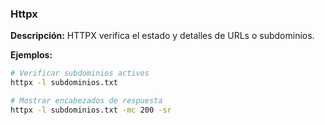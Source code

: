 ### Httpx 
**Descripción:** HTTPX verifica el estado y detalles de URLs o subdominios.

**Ejemplos:**
```bash
# Verificar subdominios activos
httpx -l subdominios.txt

# Mostrar encabezados de respuesta
httpx -l subdominios.txt -mc 200 -sr
```
